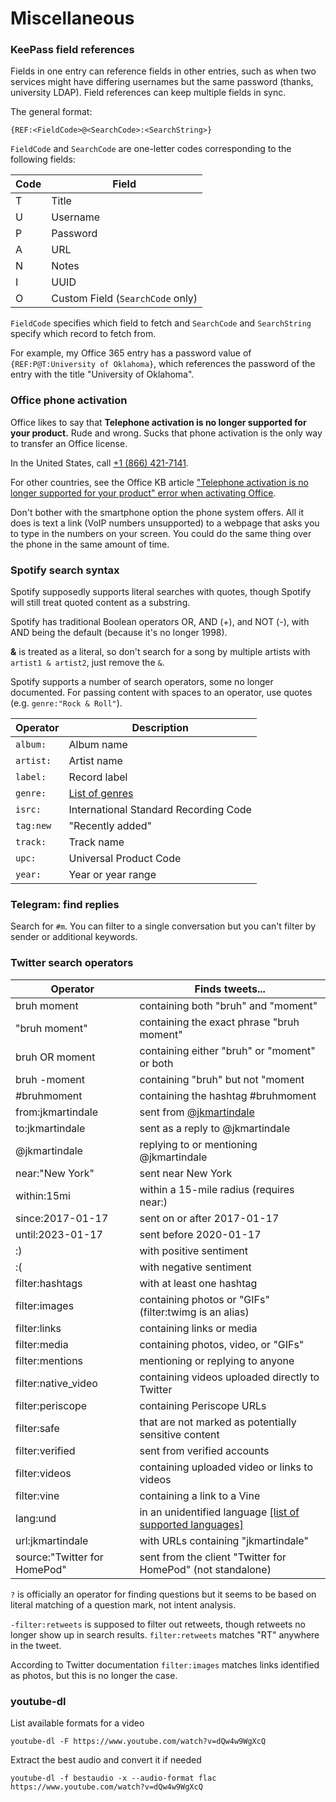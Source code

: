 # Miscellaneous

### KeePass field references
Fields in one entry can reference fields in other entries, such as when two services might have differing usernames but the same password (thanks, university LDAP). Field references can keep multiple fields in sync.

The general format:
```
{REF:<FieldCode>@<SearchCode>:<SearchString>}
```

`FieldCode` and `SearchCode` are one-letter codes corresponding to the following fields:

| Code | Field |
| ---- | ----- |
| T    | Title |
| U    | Username |
| P    | Password |
| A    | URL |
| N    | Notes |
| I    | UUID |
| O    | Custom Field (`SearchCode` only) |

`FieldCode` specifies which field to fetch and `SearchCode` and `SearchString` specify which record to fetch from.

For example, my Office 365 entry has a password value of `{REF:P@T:University of Oklahoma}`, which references the password of the entry with the title "University of Oklahoma".

### Office phone activation
Office likes to say that **Telephone activation is no longer supported for your product.** Rude and wrong. Sucks that phone activation is the only way to transfer an Office license.

In the United States, call [+1 (866) 421-7141](tel:+1-866-421-7141).

For other countries, see the Office KB article ["Telephone activation is no longer supported for your product" error when activating Office](https://support.office.com/en-us/article/-telephone-activation-is-no-longer-supported-for-your-product-error-when-activating-office-9b016cd2-0811-4cb3-b896-5a6a13177713).

Don't bother with the smartphone option the phone system offers. All it does is text a link (VoIP numbers unsupported) to a webpage that asks you to type in the numbers on your screen. You could do the same thing over the phone in the same amount of time.

### Spotify search syntax
Spotify supposedly supports literal searches with quotes, though Spotify will still treat quoted content as a substring.

Spotify has traditional Boolean operators OR, AND (+), and NOT (-), with AND being the default (because it's no longer 1998).

**&** is treated as a literal, so don't search for a song by multiple artists with `artist1 & artist2`, just remove the `&`.

Spotify supports a number of search operators, some no longer documented. For passing content with spaces to an operator, use quotes (e.g. `genre:"Rock & Roll"`).

| Operator  | Description |
| --------- | ----------- |
| `album:`  | Album name |
| `artist:` | Artist name |
| `label:`  | Record label |
| `genre:`  | [List of genres](http://everynoise.com/everynoise1d.cgi?scope=all) |
| `isrc:`   | International Standard Recording Code |
| `tag:new` | "Recently added" |
| `track:`  | Track name |
| `upc:`    | Universal Product Code |
| `year:`   | Year or year range |

### Telegram: find replies
Search for `#m`. You can filter to a single conversation but you can't filter by sender or additional keywords.

### Twitter search operators
| Operator | Finds tweets... |
| -------- | --------------- |
| bruh moment | containing both "bruh" and "moment" |
| "bruh moment" | containing the exact phrase "bruh moment" |
| bruh OR moment | containing either "bruh" or "moment" or both |
| bruh -moment | containing "bruh" but not "moment |
| #bruhmoment | containing the hashtag #bruhmoment |
| from:jkmartindale | sent from [@jkmartindale](https://twitter.com/jkmartindale) |
| to:jkmartindale | sent as a reply to @jkmartindale |
| @jkmartindale | replying to or mentioning @jkmartindale |
| near:"New York" | sent near New York |
| within:15mi | within a 15-mile radius (requires near:) |
| since:2017-01-17 | sent on or after 2017-01-17 |
| until:2023-01-17 | sent before 2020-01-17 |
| :) | with positive sentiment |
| :( | with negative sentiment |
| filter:hashtags | with at least one hashtag |
| filter:images | containing photos or "GIFs" (filter:twimg is an alias) |
| filter:links | containing links or media |
| filter:media | containing photos, video, or "GIFs" |
| filter:mentions | mentioning or replying to anyone |
| filter:native_video | containing videos uploaded directly to Twitter |
| filter:periscope | containing Periscope URLs |
| filter:safe | that are not marked as potentially sensitive content |
| filter:verified | sent from verified accounts |
| filter:videos | containing uploaded video or links to videos |
| filter:vine | containing a link to a Vine |
| lang:und | in an unidentified language [[list of supported languages]](https://developer.twitter.com/en/docs/tweets/search/guides/premium-operators) |
| url:jkmartindale | with URLs containing "jkmartindale" |
| source:"Twitter for HomePod" | sent from the client "Twitter for HomePod" (not standalone) |

`?` is officially an operator for finding questions but it seems to be based on literal matching of a question mark, not intent analysis.

`-filter:retweets` is supposed to filter out retweets, though retweets no longer show up in search results. `filter:retweets` matches "RT" anywhere in the tweet.

According to Twitter documentation `filter:images` matches links identified as photos, but this is no longer the case.

### youtube-dl
List available formats for a video
```
youtube-dl -F https://www.youtube.com/watch?v=dQw4w9WgXcQ
```

Extract the best audio and convert it if needed
```
youtube-dl -f bestaudio -x --audio-format flac https://www.youtube.com/watch?v=dQw4w9WgXcQ
```

